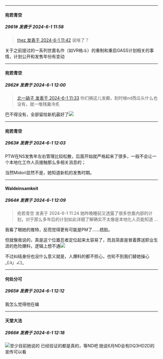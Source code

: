 ﻿
*****

####  宛若青空  
##### 2961#       发表于 2024-6-1 11:58

<blockquote><a href="httphttps://bbs.saraba1st.com/2b/forum.php?mod=redirect&amp;goto=findpost&amp;pid=65076887&amp;ptid=2166145" target="_blank">thez 发表于 2024-6-1 11:42</a>
说啥了？</blockquote>
关于之前提过的一系列世嘉名作（如VR格斗）的重制和重启GASS计划相关的事情，计划公开和发售年份有变动

*****

####  宛若青空  
##### 2962#       发表于 2024-6-1 12:00

<blockquote><a href="httphttps://bbs.saraba1st.com/2b/forum.php?mod=redirect&amp;goto=findpost&amp;pid=65076831&amp;ptid=2166145" target="_blank">北一硝子 发表于 2024-6-1 11:33</a>
你们搁这儿发癫，到时候nd西瓜头什么也没有，就一堆残羹冷炙</blockquote>
巴不得没有，全部留给新机最好了<img src="https://static.saraba1st.com/image/smiley/face2017/075.png" referrerpolicy="no-referrer">


*****

####  宛若青空  
##### 2963#       发表于 2024-6-1 12:03

PTW在NS发售年左右管理比较松散，后面开始就严格起来了很多，一般不会让一个本地化工作人员接触那么多相关消息的；

当然Midori显然不是，她知道新机的发售时期。


*****

####  Waldeinsamkeit  
##### 2964#       发表于 2024-6-1 12:09

<blockquote>宛若青空 发表于 2024-6-1 11:24
她昨晚睡前又透露了很多世嘉内部的计划，对于那么多年后的计划如此详细了解确实不太像是本地化人员能知道 ...</blockquote>
我看了眼她的推特，反而觉得更有可能是PM了……捂脸。

但就像我说的，真是这个位置忍者定位起来太容易了，而且简直是冒着葬送职业生涯的危险爆料，逻辑上想不通<img src="https://static.saraba1st.com/image/smiley/face2017/001.png" referrerpolicy="no-referrer">

不过纠结身份也没什么意义就是，人爆料的都不担心，也轮不到我们替她操心_(:з」∠)_  

*****

####  何处分可  
##### 2965#       发表于 2024-6-1 12:12

我怎么觉得他在编


*****

####  天堂大法  
##### 2966#       发表于 2024-6-1 12:18

<img src="https://static.saraba1st.com/image/smiley/face2017/009.gif" referrerpolicy="no-referrer">至少目前她说的 已经验证的都是真的，等ND吧 她说6月ND会有DQ3HD2D的宣传可以看

